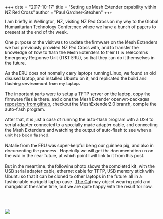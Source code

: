 +++
date = "2017-10-17"
title = "Setting up Mesh Extender capability within NZ Red Cross"
author = "Paul Gardner-Stephen"
+++

<div class="post-body entry-content" id="post-body-1025734472203374582" itemprop="description articleBody">
I am briefly in Wellington, NZ, visiting NZ Red Cross on my way to the Global Humanitarian Technology Conference where we have a bunch of papers to present at the end of the week.<br/>
<br/>
One purpose of the visit was to update the firmware on the Mesh Extenders we had previously provided NZ Red Cross with, and to transfer the knowledge of how to flash the Mesh Extenders to their IT &amp; Telecomms Emergency Response Unit (IT&amp;T ERU), so that they can do it themselves in the future.<br/>
<br/>
As the ERU does not normally carry laptops running Linux, we found an old disused laptop, and installed Ubuntu on it, and replicated the build and flashing environment from my laptop.<br/>
<br/>
The important parts were to setup a TFTP server on the laptop, copy the firmware files in there, and clone the <a href="https://github.com/servalproject/openwrt-packages/">Mesh Extender openwrt-packages repository from github</a>, checkout the MeshExtender2.0 branch, compile the auto-flash program.<br/>
<br/>
After that, it is just a case of running the auto-flash program with a USB to serial adapter connected to a specially made adapter cable, and connecting the Mesh Extenders and watching the output of auto-flash to see when a unit has been flashed.<br/>
<br/>
Natalie from the ERU was super-helpful being our guinnea pig, and also in documenting the process.  Hopefully we will get the documentation up on the wiki in the near future, at which point I will link to it from this post.<br/>
<br/>
But in the meantime, the following photo shows the completed kit, with the USB serial adapter cable, ethernet cable for TFTP, USB memory stick with Ubuntu so that it can be cloned to other laptops in the future, all in a fashionable marigold laptop case.  <a href="https://en.wikipedia.org/wiki/Cat_(Red_Dwarf)">The Cat</a> may object wearing gold and marigold at the same time, but we are quite happy with the result for now.<br/>
<br/>
<br/>
<br/>

<a href="https://2.bp.blogspot.com/-0Lnox1a9bwc/WeaSHf1A3xI/AAAAAAAAGjw/9u8UB8zfKLU0wY8JmXuChqPvrqNYlOYdACLcBGAs/s1600/IMG_20171018_105157-NZRC-ERU-MeshExtender-Flashing-Kit.jpg"><img src="https://2.bp.blogspot.com/-0Lnox1a9bwc/WeaSHf1A3xI/AAAAAAAAGjw/9u8UB8zfKLU0wY8JmXuChqPvrqNYlOYdACLcBGAs/s400/IMG_20171018_105157-NZRC-ERU-MeshExtender-Flashing-Kit.jpg"/></a>
<br/>
<div></div>
</div>
